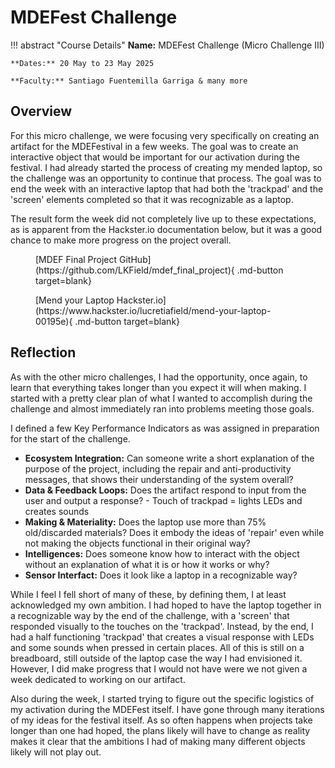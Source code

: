 # MDEFest Challenge

!!! abstract "Course Details"
    **Name:** MDEFest Challenge (Micro Challenge III)

    **Dates:** 20 May to 23 May 2025

    **Faculty:** Santiago Fuentemilla Garriga & many more 

## Overview 

For this micro challenge, we were focusing very specifically on creating an artifact for the MDEFestival in a few weeks. The goal was to create an interactive object that would be important for our activation during the festival. I had already started the process of creating my mended laptop, so the challenge was an opportunity to continue that process. The goal was to end the week with an interactive laptop that had both the 'trackpad' and the 'screen' elements completed so that it was recognizable as a laptop. 

The result form the week did not completely live up to these expectations, as is apparent from the Hackster.io documentation below, but it was a good chance to make more progress on the project overall. 

<div class="grid" markdown>
<figure markdown="span">
[MDEF Final Project GitHub](https://github.com/LKField/mdef_final_project){ .md-button target=blank}
</figure>
<figure markdown="span">
[Mend your Laptop Hackster.io](https://www.hackster.io/lucretiafield/mend-your-laptop-00195e){ .md-button target=blank}
</figure>
</div>

## Reflection 

As with the other micro challenges, I had the opportunity, once again, to learn that everything takes longer than you expect it will when making. I started with a pretty clear plan of what I wanted to accomplish during the challenge and almost immediately ran into problems meeting those goals. 

I defined a few Key Performance Indicators as was assigned in preparation for the start of the challenge. 

- <b>Ecosystem Integration:</b> Can someone write a short explanation of the purpose of the project, including the repair and anti-productivity messages, that shows their understanding of the system overall?
- <b>Data & Feedback Loops:</b> Does the artifact respond to input from the user and output a response? - Touch of trackpad = lights LEDs and creates sounds
- <b>Making & Materiality:</b> Does the laptop use more than 75% old/discarded materials? Does it embody the ideas of 'repair' even while not making the objects functional in their original way?
- <b>Intelligences:</b> Does someone know how to interact with the object without an explanation of what it is or how it works or why?
- <b>Sensor Interfact:</b> Does it look like a laptop in a recognizable way?

While I feel I fell short of many of these, by defining them, I at least acknowledged my own ambition. I had hoped to have the laptop together in a recognizable way by the end of the challenge, with a 'screen' that responded visually to the touches on the 'trackpad'. Instead, by the end, I had a half functioning 'trackpad' that creates a visual response with LEDs and some sounds when pressed in certain places. All of this is still on a breadboard, still outside of the laptop case the way I had envisioned it. However, I did make progress that I would not have were we not given a week dedicated to working on our artifact. 

Also during the week, I started trying to figure out the specific logistics of my activation during the MDEFest itself. I have gone through many iterations of my ideas for the festival itself. As so often happens when projects take longer than one had hoped, the plans likely will have to change as reality makes it clear that the ambitions I had of making many different objects likely will not play out.